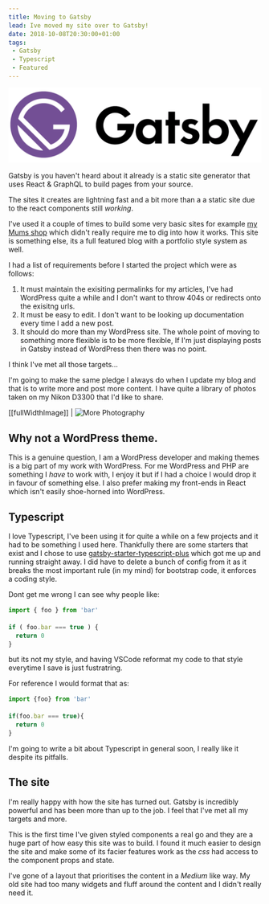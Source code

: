 ```yaml
---
title: Moving to Gatsby
lead: Ive moved my site over to Gatsby!
date: 2018-10-08T20:30:00+01:00
tags:
 - Gatsby
 - Typescript
 - Featured
---
```

![Gatsby Logo](./gatsby.png)

Gatsby is you haven't heard about it already is a static site generator that uses React & GraphQL to build pages from your source.

The sites it creates are lightning fast and a bit more than a a static site due to the react components still _working_.

I've used it a couple of times to build some very basic sites for example [my Mums shop](/projects/the-book-lounge) which didn't really require me to dig into how it works. This site is something else, its a full featured blog with a portfolio style system as well.

I had a list of requirements before I started the project which were as follows:

 1. It must maintain the exisiting permalinks for my articles, I've had WordPress quite a while and I don't want to throw 404s or redirects onto the exisitng urls.
 1. It must be easy to edit. I don't want to be looking up documentation every time I add a new post.
 1. It should do more than my WordPress site. The whole point of moving to something more flexible is to be more flexible, If I'm just displaying posts in Gatsby instead of WordPress then there was no point.

I think I've met all those targets...

I'm going to make the same pledge I always do when I update my blog and that is to write more and post more content. I have quite a library of photos taken on my Nikon D3300 that I'd like to share.

[[fullWidthImage]]
| ![More Photography](./photography.jpg)

## Why not a WordPress theme.

This is a genuine question, I am a WordPress developer and making themes is a big part of my work with WordPress. For me WordPress and PHP are something I _have_ to work with, I enjoy it but if I had a choice I would drop it in favour of something else. I also prefer making my front-ends in React which isn't easily shoe-horned into WordPress.

## Typescript

I love Typescript, I've been using it for quite a while on a few projects and it had to be something I used here. Thankfully there are some starters that exist and I chose to use [gatsby-starter-typescript-plus](https://github.com/resir014/gatsby-starter-typescript-plus) which got me up and running straight away. I did have to delete a bunch of config from it as it breaks the most important rule (in my mind) for bootstrap code, it enforces a coding style.

Dont get me wrong I can see why people like:

```ts
import { foo } from 'bar'

if ( foo.bar === true ) {
  return 0
}
```

but its not my style, and having VSCode reformat my code to that style everytime I save is just fustratring.

For reference I would format that as:

```ts
import {foo} from 'bar'

if(foo.bar === true){
  return 0
}
```

I'm going to write a bit about Typescript in general soon, I really like it despite its pitfalls.

## The site

I'm really happy with how the site has turned out. Gatsby is incredibly powerful and has been more than up to the job. I feel that I've met all my targets and more.

This is the first time I've given styled components a real go and they are a huge part of how easy this site was to build. I found it much easier to design the site and make some of its facier features work as the _css_ had access to the component props and state.

I've gone of a layout that prioritises the content in a _Medium_ like way. My old site had too many widgets and fluff around the content and I didn't really need it.

